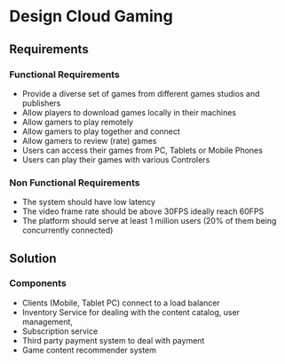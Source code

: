 # Design Cloud Gaming

## Requirements

### Functional Requirements

- Provide a diverse set of games from different games studios and publishers
- Allow players to download games locally in their machines
- Allow gamers to play remotely
- Allow gamers to play together and connect
- Allow gamers to review (rate) games
- Users can access their games from PC, Tablets or Mobile Phones
- Users can play their games with various Controlers


### Non Functional Requirements

- The system should have low latency
- The video frame rate should be above 30FPS ideally reach 60FPS
- The platform should serve at least 1 million users (20% of them being concurrently connected)

## Solution

### Components

- Clients (Mobile, Tablet PC) connect to a load balancer
- Inventory Service for dealing with the content catalog, user management,
- Subscription service  
- Third party payment system to deal with payment
- Game content recommender system  
